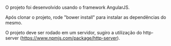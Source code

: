 O projeto foi desenvolvido usando o framework AngularJS.

Após clonar o projeto, rode "bower install" para instalar as dependências do mesmo. 

O projeto deve ser rodado em um servidor, sugiro a utilização do http-server (https://www.npmjs.com/package/http-server).
